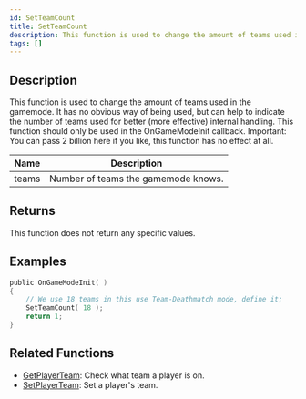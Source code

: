 ```yaml
---
id: SetTeamCount
title: SetTeamCount
description: This function is used to change the amount of teams used in the gamemode.
tags: []
---
```


## Description

This function is used to change the amount of teams used in the gamemode. It has no obvious way of being used, but can help to indicate the number of teams used for better (more effective) internal handling. This function should only be used in the OnGameModeInit callback. Important: You can pass 2 billion here if you like, this function has no effect at all.

| Name  | Description                         |
| ----- | ----------------------------------- |
| teams | Number of teams the gamemode knows. |

## Returns

This function does not return any specific values.

## Examples

```c
public OnGameModeInit( )
{
    // We use 18 teams in this use Team-Deathmatch mode, define it;
    SetTeamCount( 18 );
    return 1;
}
```

## Related Functions

- [GetPlayerTeam](../functions/GetPlayerTeam.md): Check what team a player is on.
- [SetPlayerTeam](../functions/SetPlayerTeam.md): Set a player's team.
